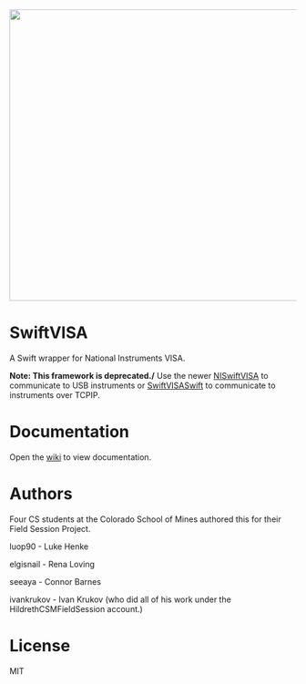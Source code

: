<img src="https://github.com/SwiftVISA/CoreSwiftVISA/blob/master/SwiftVISA%20Logo.png" width="512" height="512">

# SwiftVISA
A Swift wrapper for National Instruments VISA.

**Note: This framework is deprecated./** Use the newer [NISwiftVISA](https://github.com/SwiftVISA/NISwiftVISA) to communicate to USB instruments or [SwiftVISASwift](https://github.com/SwiftVISA/SwiftVISASwift) to communicate to instruments over TCPIP.

# Documentation
Open the [wiki](https://github.com/HildrethCSMFieldSession/SwiftVISA/wiki) to view documentation.

# Authors
Four CS students at the Colorado School of Mines authored this for their Field Session Project.

luop90 - Luke Henke

elgisnail - Rena Loving

seeaya - Connor Barnes

ivankrukov - Ivan Krukov (who did all of his work under the HildrethCSMFieldSession account.)

# License
MIT
